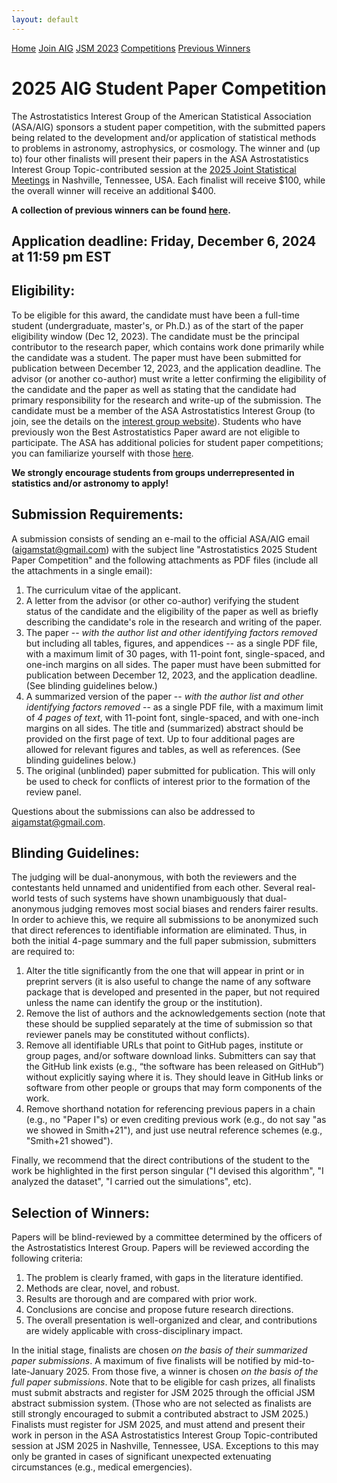 ```yaml
---
layout: default
---
```


<a href="../index.html" class="btn">Home</a>
<a href="../join.html" class="btn">Join AIG</a>
<a href="../jsm2023/index.html" class="btn">JSM 2023</a>
<a href="./index.html" class="btn">Competitions</a>
<a href="./winners.html" class="btn">Previous Winners</a>

# 2025 AIG Student Paper Competition

The Astrostatistics Interest Group of the American Statistical Association (ASA/AIG) sponsors a student paper competition, with the submitted papers being related to the development and/or application of statistical methods to problems in astronomy, astrophysics, or cosmology. The winner and (up to) four other finalists will present their papers in the ASA Astrostatistics Interest Group Topic-contributed session at the [2025 Joint Statistical Meetings](https://ww2.amstat.org/meetings/jsm/2025/) in Nashville, Tennessee, USA. Each finalist will receive $100, while the overall winner will receive an additional $400.

**A collection of previous winners can be found [here](./winners.html).**

## Application deadline: Friday, December 6, 2024 at 11:59 pm EST

## Eligibility:

To be eligible for this award, the candidate must have been a full-time student (undergraduate, master's, or Ph.D.) as of the start of the paper eligibility window (Dec 12, 2023). The candidate must be the principal contributor to the research paper, which contains work done primarily while the candidate was a student. The paper must have been submitted for publication between December 12, 2023, and the application deadline. The advisor (or another co-author) must write a letter confirming the eligibility of the candidate and the paper as well as stating that the candidate had primary responsibility for the research and write-up of the submission. The candidate must be a member of the ASA Astrostatistics Interest Group (to join, see the details on the [interest group website](../join.html)). Students who have previously won the Best Astrostatistics Paper award are not eligible to participate. The ASA has additional policies for student paper competitions; you can familiarize yourself with those [here](http://www.amstat.org/ASA/Your-Career/Student-Paper-Competitions.aspx).

**We strongly encourage students from groups underrepresented in statistics and/or astronomy to apply!**

## Submission Requirements:

A submission consists of sending an e-mail to the official ASA/AIG email (aigamstat@gmail.com) with the subject line "Astrostatistics 2025 Student Paper Competition" and the following attachments as PDF files (include all the attachments in a single email):

1. The curriculum vitae of the applicant.
2. A letter from the advisor (or other co-author) verifying the student status of the candidate and the eligibility of the paper as well as briefly describing the candidate's role in the research and writing of the paper.
3. The paper -- *with the author list and other identifying factors removed* but including all tables, figures, and appendices -- as a single PDF file, with a maximum limit of 30 pages, with 11-point font, single-spaced, and one-inch margins on all sides. The paper must have been submitted for publication between December 12, 2023, and the application deadline. (See blinding guidelines below.)
4. A summarized version of the paper -- *with the author list and other identifying factors removed* -- as a single PDF file, with a maximum limit of *4 pages of text*, with 11-point font, single-spaced, and with one-inch margins on all sides. The title and (summarized) abstract should be provided on the first page of text. Up to four additional pages are allowed for relevant figures and tables, as well as references. (See blinding guidelines below.)
5. The original (unblinded) paper submitted for publication. This will only be used to check for conflicts of interest prior to the formation of the review panel.

Questions about the submissions can also be addressed to aigamstat@gmail.com.

## Blinding Guidelines:

The judging will be dual-anonymous, with both the reviewers and the contestants held unnamed and unidentified from each other.  Several real-world tests of such systems have shown unambiguously that dual-anonymous judging removes most social biases and renders fairer results.  In order to achieve this, we require all submissions to be anonymized such that direct references to identifiable information are eliminated. Thus, in both the initial 4-page summary and the full paper submission, submitters are required to:

1. Alter the title significantly from the one that will appear in print or in preprint servers (it is also useful to change the name of any software package that is developed and presented in the paper, but not required unless the name can identify the group or the institution).
2. Remove the list of authors and the acknowledgements section (note that these should be supplied separately at the time of submission so that reviewer panels may be constituted without conflicts).
3. Remove all identifiable URLs that point to GitHub pages, institute or group pages, and/or software download links. Submitters can say that the GitHub link exists (e.g., “the software has been released on GitHub”) without explicitly saying where it is. They should leave in GitHub links or software from other people or groups that may form components of the work.
4. Remove shorthand notation for referencing previous papers in a chain (e.g., no "Paper I"s) or even crediting previous work (e.g., do not say "as we showed in Smith+21"), and just use neutral reference schemes (e.g., "Smith+21 showed").

Finally, we recommend that the direct contributions of the student to the work be highlighted in the first person singular ("I devised this algorithm", "I analyzed the dataset", "I carried out the simulations", etc).

## Selection of Winners:

Papers will be blind-reviewed by a committee determined by the officers of the Astrostatistics Interest Group. Papers will be reviewed according the following criteria: 

1. The problem is clearly framed, with gaps in the literature identified.
2. Methods are clear, novel, and robust.
3. Results are thorough and are compared with prior work.
4. Conclusions are concise and propose future research directions.
5. The overall presentation is well-organized and clear, and contributions are widely applicable with cross-disciplinary impact.

In the initial stage, finalists are chosen *on the basis of their summarized paper submissions*. A maximum of five finalists will be notified by mid-to-late-January 2025. From those five, a winner is chosen *on the basis of the full paper submissions*. Note that to be eligible for cash prizes, all finalists must submit abstracts and register for JSM 2025 through the official JSM abstract submission system. (Those who are not selected as finalists are still strongly encouraged to submit a contributed abstract to JSM 2025.) Finalists must register for JSM 2025, and must attend and present their work in person in the ASA Astrostatistics Interest Group Topic-contributed session at JSM 2025 in Nashville, Tennessee, USA. Exceptions to this may only be granted in cases of significant unexpected extenuating circumstances (e.g., medical emergencies).
